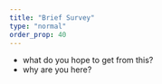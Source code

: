 ```yaml
---
title: "Brief Survey"
type: "normal"
order_prop: 40
---
```


+ what do you hope to get from this? 
+ why are you here?
